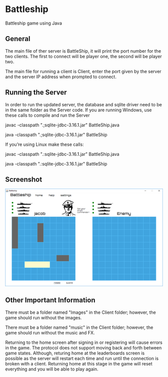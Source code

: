 # Battleship
Battleship game using Java

## General
The main file of ther server is BattleShip, it will print the port number for the two clients. The first to connect will be player one, the second will be player two.

The main file for running a client is Client, enter the port given by the server and the server IP address when prompted to connect.

## Running the Server
In order to run the updated server, the database and sqlite driver need to be in the same folder as the Server code. If you are running Windows, use these calls to compile and run the Server 

javac -classpath ".;sqlite-jdbc-3.16.1.jar" BattleShip.java

java -classpath ".;sqlite-jdbc-3.16.1.jar" BattleShip

If you’re using Linux make these calls:

javac -classpath ".:sqlite-jdbc-3.16.1.jar" BattleShip.java

java -classpath ".:sqlite-jdbc-3.16.1.jar" BattleShip

## Screenshot
![Game Play](https://github.com/jacsmith21/battleship/blob/master/battleship.png)
## Other Important Information
There must be a folder named "Images" in the Client folder; however, the game should run without the images.

There must be a folder named "music" in the Client folder; however, the game should run without the music and FX.

Returning to the home screen after signing in or registering will cause errors in the game. The protocol does not support moving back and forth between game states. Although, returing home at the leaderboards screen is possible as the server will restart each time and run until the connection is broken with a client. Returning home at this stage in the game will reset everything and you will be able to play again.
